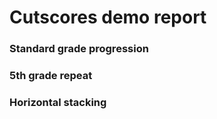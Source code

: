 # Cutscores demo report

### Standard grade progression
<div data-pym-src="https://literasee.github.io/cutscores-viz/i.html?student=standard"></div>

### 5th grade repeat
<div class="full-width" data-pym-src="https://literasee.github.io/cutscores-viz/i.html?student=standard"></div>

### Horizontal stacking
<div class="full-width">
    <div data-pym-src="https://literasee.github.io/cutscores-viz/i.html"></div>
    <div data-pym-src="https://literasee.github.io/cutscores-viz/i.html?student=skipped"></div>
    <div data-pym-src="https://literasee.github.io/cutscores-viz/i.html?student=split"></div>
</div>